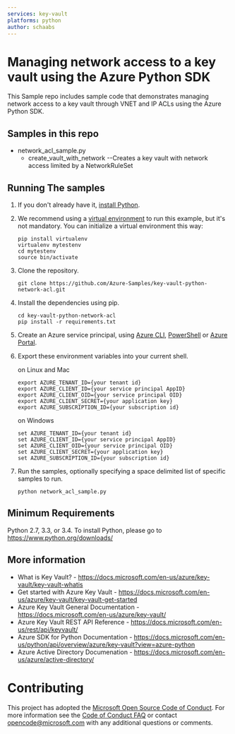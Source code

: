 ```yaml
---
services: key-vault
platforms: python
author: schaabs
---
```

# Managing network access to a key vault using the Azure Python SDK

This Sample repo includes sample code that demonstrates managing network access to a key vault through VNET and IP ACLs using the Azure Python SDK.

## Samples in this repo
* network_acl_sample.py
  * create_vault_with_network --Creates a key vault with network access limited by a NetworkRuleSet


## Running The samples
1. If you don't already have it, [install Python](https://www.python.org/downloads/).

2. We recommend using a [virtual environment](https://docs.python.org/3/tutorial/venv.html) to run this example, but it's not mandatory. You can initialize a virtual environment this way:

    ```
    pip install virtualenv
    virtualenv mytestenv
    cd mytestenv
    source bin/activate
    ```

3. Clone the repository.

    ```
    git clone https://github.com/Azure-Samples/key-vault-python-network-acl.git
    ```

4. Install the dependencies using pip.

    ```
    cd key-vault-python-network-acl
    pip install -r requirements.txt
    ```

5. Create an Azure service principal, using
[Azure CLI](http://azure.microsoft.com/documentation/articles/resource-group-authenticate-service-principal-cli/),
[PowerShell](http://azure.microsoft.com/documentation/articles/resource-group-authenticate-service-principal/)
or [Azure Portal](http://azure.microsoft.com/documentation/articles/resource-group-create-service-principal-portal/).

6. Export these environment variables into your current shell.

    on Linux and Mac
    ```
    export AZURE_TENANT_ID={your tenant id}
    export AZURE_CLIENT_ID={your service principal AppID}
    export AZURE_CLIENT_OID={your service principal OID}
    export AZURE_CLIENT_SECRET={your application key}
    export AZURE_SUBSCRIPTION_ID={your subscription id}
    ```

    on Windows
    ```
    set AZURE_TENANT_ID={your tenant id}
    set AZURE_CLIENT_ID={your service principal AppID}
    set AZURE_CLIENT_OID={your service principal OID}
    set AZURE_CLIENT_SECRET={your application key}
    set AZURE_SUBSCRIPTION_ID={your subscription id}
    ```

7. Run the samples, optionally specifying a space delimited list of specific samples to run.

    ```
    python network_acl_sample.py
    ```

## Minimum Requirements
Python 2.7, 3.3, or 3.4.
To install Python, please go to https://www.python.org/downloads/

## More information

* What is Key Vault? - https://docs.microsoft.com/en-us/azure/key-vault/key-vault-whatis
* Get started with Azure Key Vault - https://docs.microsoft.com/en-us/azure/key-vault/key-vault-get-started
* Azure Key Vault General Documentation - https://docs.microsoft.com/en-us/azure/key-vault/
* Azure Key Vault REST API Reference - https://docs.microsoft.com/en-us/rest/api/keyvault/
* Azure SDK for Python Documentation - https://docs.microsoft.com/en-us/python/api/overview/azure/key-vault?view=azure-python
* Azure Active Directory Documenation - https://docs.microsoft.com/en-us/azure/active-directory/

# Contributing

This project has adopted the [Microsoft Open Source Code of Conduct](https://opensource.microsoft.com/codeofconduct/). For more information
see the [Code of Conduct FAQ](https://opensource.microsoft.com/codeofconduct/faq/) or contact [opencode@microsoft.com](mailto:opencode@microsoft.com)
with any additional questions or comments.
